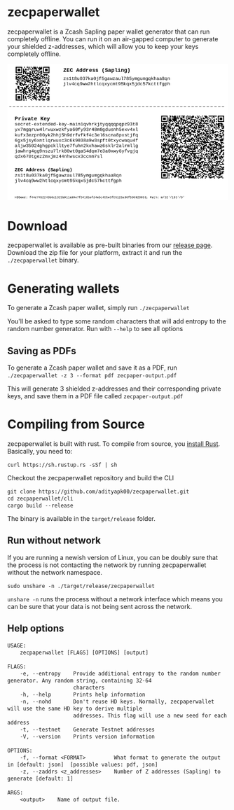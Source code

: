 # zecpaperwallet
zecpaperwallet is a Zcash Sapling paper wallet generator that can run completely offline. You can run it on an air-gapped computer to generate your shielded z-addresses, which will allow you to keep your keys completely offline. 

![Paper Wallet](docs/paperwallet.png?raw=true)

# Download
zecpaperwallet is available as pre-built binaries from our [release page](https://github.com/adityapk00/zecpaperwallet/releases). Download the zip file for your platform, extract it and run the `./zecpaperwallet` binary. 

# Generating wallets
To generate a Zcash paper wallet, simply run `./zecpaperwallet`

You'll be asked to type some random characters that will add entropy to the random number generator. Run with `--help` to see all options

## Saving as PDFs
To generate a Zcash paper wallet and save it as a PDF, run
`./zecpaperwallet -z 3 --format pdf zecpaper-output.pdf`

This will generate 3 shielded z-addresses and their corresponding private keys, and save them in a PDF file called `zecpaper-output.pdf`

# Compiling from Source
zecpaperwallet is built with rust. To compile from source, you [install Rust](https://www.rust-lang.org/tools/install). Basically, you need to:
```
curl https://sh.rustup.rs -sSf | sh
```
Checkout the zecpaperwallet repository and build the CLI
```
git clone https://github.com/adityapk00/zecpaperwallet.git
cd zecpaperwallet/cli
cargo build --release
```

The binary is available in the `target/release` folder.

## Run without network
If you are running a newish version of Linux, you can be doubly sure that the process is not contacting the network by running zecpaperwallet without the network namespace.

```
sudo unshare -n ./target/release/zecpaperwallet
```
`unshare -n` runs the process without a network interface which means you can be sure that your data is not being sent across the network. 


## Help options
```
USAGE:
    zecpaperwallet [FLAGS] [OPTIONS] [output]

FLAGS:
    -e, --entropy    Provide additional entropy to the random number generator. Any random string, containing 32-64
                     characters
    -h, --help       Prints help information
    -n, --nohd       Don't reuse HD keys. Normally, zecpaperwallet will use the same HD key to derive multiple
                     addresses. This flag will use a new seed for each address
    -t, --testnet    Generate Testnet addresses
    -V, --version    Prints version information

OPTIONS:
    -f, --format <FORMAT>         What format to generate the output in [default: json]  [possible values: pdf, json]
    -z, --zaddrs <z_addresses>    Number of Z addresses (Sapling) to generate [default: 1]

ARGS:
    <output>    Name of output file.
```
